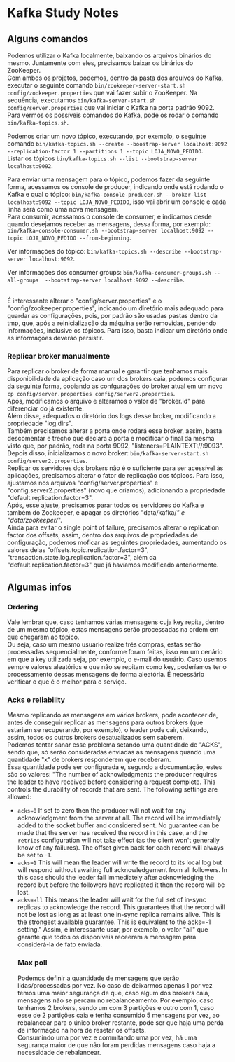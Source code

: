 # Kafka Study Notes

## Alguns comandos
Podemos utilizar o Kafka localmente, baixando os arquivos binários do mesmo. Juntamente com eles, precisamos baixar os binários do ZooKeeper.<br>
Com ambos os projetos, podemos, dentro da pasta dos arquivos do Kafka, executar o seguinte comando `bin/zookeeper-server-start.sh config/zookeeper.properties` que vai fazer subir o ZooKeeper. Na sequência, executamos `bin/kafka-server-start.sh config/server.properties` que vai iniciar o Kafka na porta padrão 9092.<br>
Para vermos os possíveis comandos do Kafka, pode os rodar o comando `bin/kafka-topics.sh`.<br>

Podemos criar um novo tópico, executando, por exemplo, o seguinte comando `bin/kafka-topics.sh --create --boostrap-server localhost:9092 --replication-factor 1 --partitions 1 --topic LOJA_NOVO_PEDIDO`.<br>
Listar os tópicos `bin/kafka-topics.sh --list --bootstrap-server localhost:9092`.
<br>

Para enviar uma mensagem para o tópico, podemos fazer da seguinte forma, acessamos os console de producer, indicando onde está rodando o Kafka e qual o tópico: `bin/kafka-console-producer.sh --broker-list localhost:9092 --topic LOJA_NOVO_PEDIDO`, isso vai abrir um console e cada linha será como uma nova mensagem.<br>
Para consumir, acessamos o console de consumer, e indicamos desde quando desejamos receber as mensagens, dessa forma, por exemplo: `bin/kafka-console-consumer.sh --bootstrap-server localhost:9092 --topic LOJA_NOVO_PEDIDO --from-beginning`.
<br>

Ver informações do tópico: `bin/kafka-topics.sh --describe --bootstrap-server localhost:9092`.
<br>


Ver informações dos consumer groups: `bin/kafka-consumer-groups.sh --all-groups  --bootstrap-server localhost:9092 --describe`.
<br>
<br>

É interessante alterar o "config/server.properties" e o "config/zookeeper.properties", indicando um diretório mais adequado para guardar as configurações, pois, por padrão
são usadas pastas dentro da tmp, que, após a reinicialização da máquina serão removidas, pendendo informações, inclusive os tópicos.
Para isso, basta indicar um diretório onde as informações deverão persistir.
<br>

### Replicar broker manualmente
Para replicar o broker de forma manual e garantir que tenhamos mais disponibilidade da aplicação caso um dos brokers caia,
podemos configurar da seguinte forma, copiando as confgurações do broker atual em um novo `cp config/server.properties config/server2.properties`.<br>
Após, modificamos o arquivo e alteramos o valor de "broker.id" para diferenciar do já existente.<br>
Além disse, adequados o diretório dos logs desse broker, modificando a propriedade "log.dirs".<br>
Também precisamos alterar a porta onde rodará esse broker, assim, basta descomentar e trecho que declara a porta e modificar o final da mesma
visto que, por padrão, roda na porta 9092, "listeners=PLAINTEXT://:9093".<br>
Depois disso, inicializamos o novo broker: `bin/kafka-server-start.sh config/server2.properties`.
<br>
Replicar os servidores dos brokers não é o suficiente para ser acessível às aplicações, precisamos alterar o fator de
replicação dos tópicos. Para isso, ajustamos nos arquivos "config/server.properties" e "config.server2.properties" (novo que criamos),
adicionando a propriedade "default.replication.factor=3".<br>
Após, esse ajuste, precisamos parar todos os servidores do Kafka e também do Zookeeper, e apagar os diretórios "data/kafka/*" e
"data/zookeeper/*".
<br>
Ainda para evitar o single point of failure, precisamos alterar o replication factor dos offsets, assim, dentro dos arquivos de propriedades
de configuração, podemos moficar as seguintes propriedades, aumentando os valores delas "offsets.topic.replication.factor=3", 
"transaction.state.log.replication.factor=3", além da "default.replication.factor=3" que já havíamos modificado anteriormente.<br>


## Algumas infos

### Ordering
Vale lembrar que, caso tenhamos várias mensagens cuja key repita, dentro de um mesmo tópico, estas mensagens serão processadas
na ordem em que chegaram ao tópico.<br>
Ou seja, caso um mesmo usuário realize três compras, estas serão processadas sequencialmente, conforme foram feitas, isso em
um cenário em que a key utilizada seja, por exemplo, o e-mail do usuário.
Caso usemos sempre valores aleatórios e que não se repitam como key, poderíamos ter o processamento dessas mensagens
de forma aleatória. É necessário verificar o que é o melhor para o serviço.
<br>

### Acks e reliability
Mesmo replicando as mensagens em vários brokers, pode acontecer de, antes de conseguir replicar as mensagens para
outros brokers (que estariam se recuperando, por exemplo), o leader pode cair, deixando, assim, todos os outros brokers
desatualizados sem saberem.<br>
Podemos tentar sanar esse problema setando uma quantidade de "ACKS", sendo que, só serão consideradas enviadas as mensagens
quando uma quantidade "x" de brokers responderem que receberam.<br>
Essa quantidade pode ser configurada e, segundo a documentação, estes são so valores:
"The number of acknowledgments the producer requires the leader to have received before considering a request complete. This controls the  durability of records that are sent. The following settings are allowed:  <ul> <li><code>acks=0</code> If set to zero then the producer will not wait for any acknowledgment from the server at all. The record will be immediately added to the socket buffer and considered sent. No guarantee can be made that the server has received the record in this case, and the <code>retries</code> configuration will not take effect (as the client won't generally know of any failures). The offset given back for each record will always be set to -1. <li><code>acks=1</code> This will mean the leader will write the record to its local log but will respond without awaiting full acknowledgement from all followers. In this case should the leader fail immediately after acknowledging the record but before the followers have replicated it then the record will be lost. <li><code>acks=all</code> This means the leader will wait for the full set of in-sync replicas to acknowledge the record. This guarantees that the record will not be lost as long as at least one in-sync replica remains alive. This is the strongest available guarantee. This is equivalent to the acks=-1 setting."
Assim, é interessante usar, por exemplo, o valor "all" que garante que todos os disponíveis receeram a mensagem para considerá-la
de fato enviada.
<br>

### Max poll
Podemos definir a quantidade de mensagens que serão lidas/processadas por vez. No caso de deixarmos apenas 1 por vez
temos uma maior segurança de que, caso algum dos brokers caia, mensagens não se percam no rebalanceamento.
Por exemplo, caso tenhamos 2 brokers, sendo um com 3 partições e outro com 1, caso esse de 2 partições caia e tenha
consumido 5 mensagens por vez, ao rebalancear para o único broker restante, pode ser que haja uma perda de informação
na hora de resetar os offsets.<br>
Consumindo uma por vez e commitando uma por vez, há uma segurança maior de que não foram perdidas mensagens caso haja
a necessidade de rebalancear.
<br>


